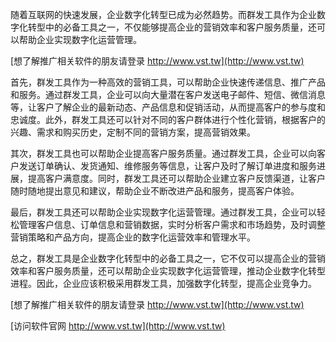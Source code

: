随着互联网的快速发展，企业数字化转型已成为必然趋势。而群发工具作为企业数字化转型中的必备工具之一，不仅能够提高企业的营销效率和客户服务质量，还可以帮助企业实现数字化运营管理。

[想了解推广相关软件的朋友请登录 http://www.vst.tw](http://www.vst.tw)

首先，群发工具作为一种高效的营销工具，可以帮助企业快速传递信息、推广产品和服务。通过群发工具，企业可以向大量潜在客户发送电子邮件、短信、微信消息等，让客户了解企业的最新动态、产品信息和促销活动，从而提高客户的参与度和忠诚度。此外，群发工具还可以针对不同的客户群体进行个性化营销，根据客户的兴趣、需求和购买历史，定制不同的营销方案，提高营销效果。

其次，群发工具也可以帮助企业提高客户服务质量。通过群发工具，企业可以向客户发送订单确认、发货通知、维修服务等信息，让客户及时了解订单进度和服务进展，提高客户满意度。同时，群发工具还可以帮助企业建立客户反馈渠道，让客户随时随地提出意见和建议，帮助企业不断改进产品和服务，提高客户体验。

最后，群发工具还可以帮助企业实现数字化运营管理。通过群发工具，企业可以轻松管理客户信息、订单信息和营销数据，实时分析客户需求和市场趋势，及时调整营销策略和产品方向，提高企业的数字化运营效率和管理水平。

总之，群发工具是企业数字化转型中的必备工具之一，它不仅可以提高企业的营销效率和客户服务质量，还可以帮助企业实现数字化运营管理，推动企业数字化转型进程。因此，企业应该积极采用群发工具，加强数字化转型，提高企业竞争力。

[想了解推广相关软件的朋友请登录 http://www.vst.tw](http://www.vst.tw)


[访问软件官网 http://www.vst.tw](http://www.vst.tw)
